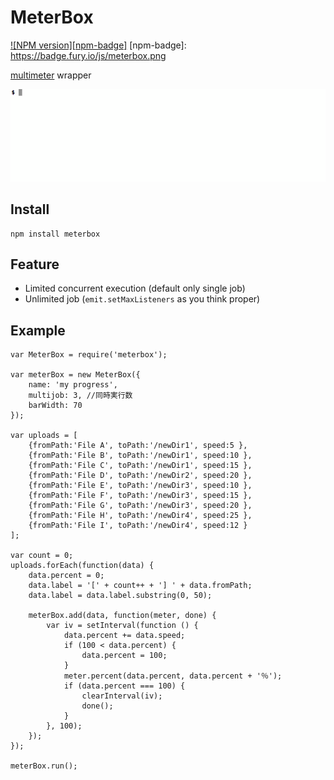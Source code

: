  MeterBox
=================

[![NPM version][npm-badge]](http://badge.fury.io/js/meterbox)
[npm-badge]: https://badge.fury.io/js/meterbox.png

[multimeter](https://github.com/substack/node-multimeter) wrapper

![](./meterbox.gif)

## Install

```
npm install meterbox
```

## Feature

- Limited concurrent execution (default only single job)
- Unlimited job (`emit.setMaxListeners` as you think proper)

## Example

```
var MeterBox = require('meterbox');

var meterBox = new MeterBox({
    name: 'my progress',
    multijob: 3, //同時実行数
    barWidth: 70
});

var uploads = [
    {fromPath:'File A', toPath:'/newDir1', speed:5 },
    {fromPath:'File B', toPath:'/newDir1', speed:10 },
    {fromPath:'File C', toPath:'/newDir1', speed:15 },
    {fromPath:'File D', toPath:'/newDir2', speed:20 },
    {fromPath:'File E', toPath:'/newDir3', speed:10 },
    {fromPath:'File F', toPath:'/newDir3', speed:15 },
    {fromPath:'File G', toPath:'/newDir3', speed:20 },
    {fromPath:'File H', toPath:'/newDir4', speed:25 },
    {fromPath:'File I', toPath:'/newDir4', speed:12 }
];

var count = 0;
uploads.forEach(function(data) {
    data.percent = 0;
    data.label = '[' + count++ + '] ' + data.fromPath;
    data.label = data.label.substring(0, 50);

    meterBox.add(data, function(meter, done) {
        var iv = setInterval(function () {
            data.percent += data.speed;
            if (100 < data.percent) {
                data.percent = 100;
            }
            meter.percent(data.percent, data.percent + '％');
            if (data.percent === 100) {
                clearInterval(iv);
                done();
            }
        }, 100);
    });
});

meterBox.run();
```
